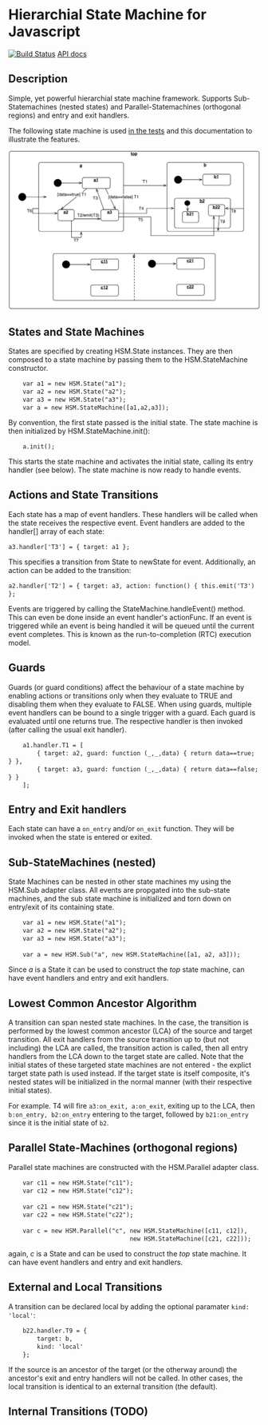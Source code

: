 # Hierarchial State Machine for Javascript

[![Build Status][BS img]][Build Status] [API docs](http://mask.github.io/hsm-js/HSM.html)

## Description

Simple, yet powerful hierarchial state machine framework. Supports Sub-Statemachines (nested states) and Parallel-Statemachines (orthogonal regions) and entry and exit handlers.  

The following state machine is used [in the tests](test/testAdvanced.js) and this documentation to illustrate the features.

![advanced state machine example](doc/advanced.png "advanced state machine example")

## States and State Machines

States are specified by creating HSM.State instances. They are then composed to a state machine by passing them to the HSM.StateMachine constructor.

        var a1 = new HSM.State("a1");
        var a2 = new HSM.State("a2");
        var a3 = new HSM.State("a3");
        var a = new HSM.StateMachine([a1,a2,a3]);

By convention, the first state passed is the initial state. The state machine is then initialized by HSM.StateMachine.init():

        a.init();

This starts the state machine and activates the initial state, calling its entry handler (see below). The state machine is now ready to 
handle events.


## Actions and State Transitions

Each state has a map of event handlers. These handlers will be called when the state receives the respective event.
Event handlers are added to the handler[] array of each state:

    a3.handler['T3'] = { target: a1 };

This specifies a transition from State to newState for event. Additionally, an action can be added to the transition:

    a2.handler['T2'] = { target: a3, action: function() { this.emit('T3') };

Events are triggered by calling the StateMachine.handleEvent() method. This can even be done inside an event handler's actionFunc.  If an event is 
triggered while an event is being handled it will be queued until the current event completes. This is known as the run-to-completion (RTC) execution model.  

## Guards 

Guards (or guard conditions) affect the behaviour of a state machine by enabling actions or transitions only when they evaluate to TRUE and disabling them when they evaluate to FALSE. 
When using guards, multiple event handlers can be bound to a single trigger with a guard. Each guard is evaluated until one returns true. The respective handler is then invoked (after calling
the usual exit handler).

        a1.handler.T1 = [
            { target: a2, guard: function (_,_,data) { return data==true; } },
            { target: a3, guard: function (_,_,data) { return data==false; } }
        ];

## Entry and Exit handlers

Each state can have a `on_entry` and/or `on_exit` function. They will be invoked when the state is entered or exited. 

## Sub-StateMachines (nested)

State Machines can be nested in other state machines my using the HSM.Sub adapter class. All events are propgated into the sub-state machines, 
and the sub state machine is initialized and torn down on entry/exit of its containing state.

        var a1 = new HSM.State("a1");
        var a2 = new HSM.State("a2");
        var a3 = new HSM.State("a3");

        var a = new HSM.Sub("a", new HSM.StateMachine([a1, a2, a3]));

Since _a_ is a State it can be used to construct the _top_ state machine, can have event handlers and entry and exit handlers.

## Lowest Common Ancestor Algorithm

A transition can span nested state machines. In the case, the transition is performed by the lowest common ancestor (LCA) of the
source and target transition. All exit handlers from the source transition up to (but not including) the LCA are called, the transition action is
called, then all entry handlers from the LCA down to the target state are called. Note that the initial states of these targeted state machines are not 
entered - the explict target state path is used instead. If the target state is itself composite, it's nested states will be initialized in
the normal manner (with their respective initial states).

For example. T4 will fire `a3:on_exit, a:on_exit`, exiting up to the LCA, then `b:on_entry, b2:on_entry` entering to the target,
followed by `b21:on_entry` since it is the initial state of `b2`. 

## Parallel State-Machines (orthogonal regions)

Parallel state machines are constructed with the HSM.Parallel adapter class.

        var c11 = new HSM.State("c11");
        var c12 = new HSM.State("c12");
    
        var c21 = new HSM.State("c21");
        var c22 = new HSM.State("c22");
        
        var c = new HSM.Parallel("c", new HSM.StateMachine([c11, c12]), 
                                      new HSM.StateMachine([c21, c22]));

again, _c_ is a State and can be used to construct the _top_ state machine. It can have event handlers and entry and exit handlers.

## External and Local Transitions

A transition can be declared local by adding the optional paramater `kind: 'local'`:

        b22.handler.T9 = {
            target: b,
            kind: 'local'
        };

If the source is an ancestor of the target (or the otherway around) the ancestor's exit and entry handlers will not be called. In other cases, the local transition
is identical to an external transition (the default).

## Internal Transitions (TODO)

[Build Status]: https://travis-ci.org/Mask/hsm-js
[BS img]: https://travis-ci.org/Mask/hsm-js.png


